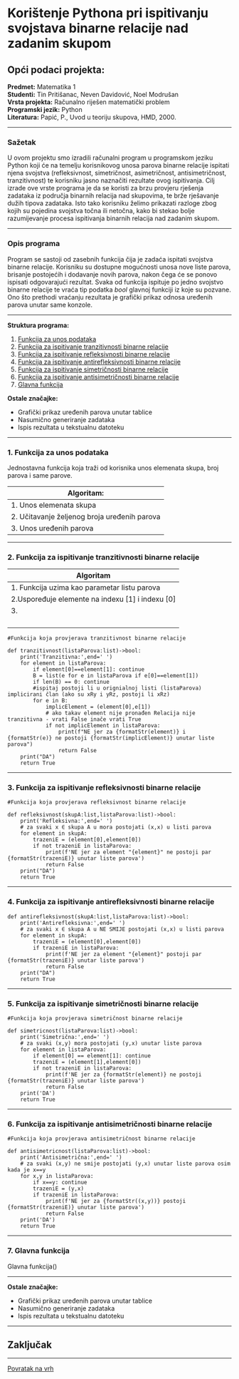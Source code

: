 # Korištenje Pythona pri ispitivanju svojstava binarne relacije nad zadanim skupom

## Opći podaci projekta:
**Predmet:** Matematika 1  
**Studenti:** Tin Pritišanac, Neven Davidović, Noel Modrušan  
**Vrsta projekta:** Računalno riješen matematički problem  
**Programski jezik:** Python  
**Literatura:** Papić, P., Uvod u teoriju skupova, HMD, 2000.  

_____________________________________________________________________________
### Sažetak

U ovom projektu smo izradili računalni program u programskom jeziku Python koji će na temelju korisnikovog unosa parova binarne relacije ispitati njena svojstva (refleksivnost, simetričnost, asimetričnost, antisimetričnost, tranzitivnost) te korisniku jasno naznačiti rezultate ovog ispitivanja.
Cilj izrade ove vrste programa je da se koristi za brzu provjeru rješenja zadataka iz područja binarnih relacija nad skupovima, te brže rješavanje dužih tipova zadataka. Isto tako korisniku želimo prikazati razloge zbog kojih su pojedina svojstva točna ili netočna, kako bi stekao bolje razumijevanje procesa ispitivanja binarnih relacija nad zadanim skupom. 

_____________________________________________________________________________

### Opis programa

Program se sastoji od zasebnih funkcija čija je zadaća ispitati svojstva binarne relacije. Korisniku su dostupne mogućnosti unosa nove liste parova, brisanje postojećih i dodavanje novih parova, nakon čega će se ponovo ispisati odgovarajući rezultat. 
Svaka od funkcija ispituje po jedno svojstvo binarne relacije te vraća tip podatka *bool* glavnoj funkciji iz koje su pozvane. Ono što prethodi vraćanju rezultata je grafički prikaz odnosa uređenih parova unutar same konzole. 
_____________________________________________________________________________
**Struktura programa:**
1. [Funkcija za unos podataka](-1.-Funkcija-za-unos-podataka)
2. [Funkcija za ispitivanje tranzitivnosti binarne relacije](-2.-Funkcija-za-ispitivanje-tranzitivnosti-binarne-relacije)
3. [Funkcija za ispitivanje refleksivnosti binarne relacije](-3.-Funkcija-za-ispitivanje-refleksivnosti-binarne-relacije)
4. [Funkcija za ispitivanje antirefleksivnosti binarne relacije](-4.-Funkcija-za-ispitivanje-antirefleksivnosti-binarne-relacije)
5. [Funkcija za ispitivanje simetričnosti binarne relacije](-5.-Funkcija-za-ispitivanje-simetričnosti-binarne-relacije)
6. [Funkcija za ispitivanje antisimetričnosti binarne relacije](-6.-Funkcija-za-ispitivanje-antisimetričnosti-binarne-relacije)
7. [Glavna funkcija](-7.-Glavna-funkcija)


**Ostale značajke:**
- Grafički prikaz uređenih parova unutar tablice
- Nasumično generiranje zadataka
- Ispis rezultata u tekstualnu datoteku

____

### 1. Funkcija za unos podataka




Jednostavna funkcija koja traži od korisnika unos elemenata skupa, broj parova i same parove.

| Algoritam: | 
| -------- | 
| 1. Unos elemenata skupa
|2. Učitavanje željenog broja uređenih parova
| 3. Unos uređenih parova     |

----
### 2. Funkcija za ispitivanje tranzitivnosti binarne relacije



| Algoritam                                         |
| ------------------------------------------------- |
| 1. Funkcija uzima kao parametar listu parova      |
| 2.Uspoređuje elemente na indexu  [1] i indexu [0] |
| 3.                                                   |
|                                                   |
|                                                   |
|                                                   |
|                                                   |


```python=
#Funkcija koja provjerava tranzitivnost binarne relacije

def tranzitivnost(listaParova:list)->bool:
    print('Tranzitivna:',end=' ')
    for element in listaParova:
        if element[0]==element[1]: continue
        B = list(e for e in listaParova if e[0]==element[1])
        if len(B) == 0: continue
        #ispitaj postoji li u orignialnoj listi (listaParova) implicirani član (ako su xRy i yRz, postoji li xRz)
        for e in B:
            implicElement = (element[0],e[1])
            # ako takav element nije pronađen Relacija nije tranzitivna - vrati False inače vrati True
            if not implicElement in listaParova: 
                print(f"NE jer za {formatStr(element)} i {formatStr(e)} ne postoji {formatStr(implicElement)} unutar liste parova")
                return False
    print("DA")
    return True

```

----
### 3. Funkcija za ispitivanje refleksivnosti binarne relacije
```python=
#Funkcija koja provjerava refleksivnost binarne relacije

def refleksivnost(skupA:list,listaParova:list)->bool:
    print('Refleksivna:',end=' ')
    # za svaki x ∈ skupa A u mora postojati (x,x) u listi parova 
    for element in skupA:
        trazeniE = (element[0],element[0])
        if not trazeniE in listaParova:
            print(f'NE jer za element "{element}" ne postoji par {formatStr(trazeniE)} unutar liste parova')
            return False
    print("DA")
    return True
```
----
### 4. Funkcija za ispitivanje antirefleksivnosti binarne relacije

```python=
def antirefleksivnost(skupA:list,listaParova:list)->bool:
    print('Antirefleksivna:',end=' ')
    # za svaki x ∈ skupa A u NE SMIJE postojati (x,x) u listi parova 
    for element in skupA:
        trazeniE = (element[0],element[0])
        if trazeniE in listaParova:
            print(f'NE jer za element "{element}" postoji par {formatStr(trazeniE)} unutar liste parova')
            return False
    print("DA")
    return True

```
----
### 5. Funkcija za ispitivanje simetričnosti binarne relacije
```python=
#Funkcija koja provjerava simetričnost binarne relacije

def simetricnost(listaParova:list)->bool:
    print('Simetrična:',end=' ')
    # za svaki (x,y) mora postojati (y,x) unutar liste parova
    for element in listaParova:
        if element[0] == element[1]: continue
        trazeniE = (element[1],element[0])
        if not trazeniE in listaParova:
            print(f'NE jer za {formatStr(element)} ne postoji {formatStr(trazeniE)} unutar liste parova')
            return False
    print('DA')
    return True

```
----
### 6. Funkcija za ispitivanje antisimetričnosti binarne relacije
```python=
#Funkcija koja provjerava antisimetričnost binarne relacije

def antisimetricnost(listaParova:list)->bool:
    print('Antisimetrična:',end=' ')
    # za svaki (x,y) ne smije postojati (y,x) unutar liste parova osim kada je x==y
    for x,y in listaParova:
        if x==y: continue
        trazeniE = (y,x)
        if trazeniE in listaParova:
            print(f'NE jer za {formatStr((x,y))} postoji {formatStr(trazeniE)} unutar liste parova')
            return False
    print('DA')
    return True   

```
----
### 7. Glavna funkcija

Glavna funkcija()

----
**Ostale značajke:**
- Grafički prikaz uređenih parova unutar tablice
- Nasumično generiranje zadataka
- Ispis rezultata u tekstualnu datoteku


____
## Zaključak

---
[Povratak na vrh](-Opći-podaci-projekta)




